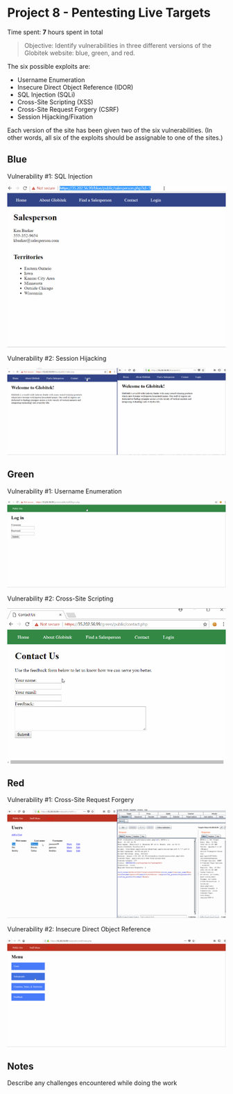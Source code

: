 # Project 8 - Pentesting Live Targets

Time spent: **7** hours spent in total

> Objective: Identify vulnerabilities in three different versions of the Globitek website: blue, green, and red.

The six possible exploits are:
* Username Enumeration
* Insecure Direct Object Reference (IDOR)
* SQL Injection (SQLi)
* Cross-Site Scripting (XSS)
* Cross-Site Request Forgery (CSRF)
* Session Hijacking/Fixation

Each version of the site has been given two of the six vulnerabilities. (In other words, all six of the exploits should be assignable to one of the sites.)

## Blue

Vulnerability #1: SQL Injection

![Alt Text](https://github.com/ClaytonRichardson/codepath-week-8/blob/master/week8vuln1.gif)

Vulnerability #2: Session Hijacking

![Alt Text](https://github.com/ClaytonRichardson/codepath-week-8/blob/master/week8vuln2.gif)

## Green

Vulnerability #1: Username Enumeration

![Alt Text](https://github.com/ClaytonRichardson/codepath-week-8/blob/master/week8vuln3.gif)


Vulnerability #2: Cross-Site Scripting

![Alt Text](https://github.com/ClaytonRichardson/codepath-week-8/blob/master/week8vuln4.gif)



## Red

Vulnerability #1: Cross-Site Request Forgery

![Alt Text](https://github.com/ClaytonRichardson/codepath-week-8/blob/master/week8vuln5.gif)


Vulnerability #2: Insecure Direct Object Reference

![Alt Text](https://github.com/ClaytonRichardson/codepath-week-8/blob/master/week8vuln6.gif)



## Notes

Describe any challenges encountered while doing the work
